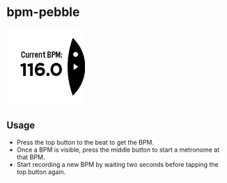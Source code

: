 # bpm-pebble

![screenshot](screenshot.png)

## Usage

* Press the top button to the beat to get the BPM.
* Once a BPM is visible, press the middle button to start a metronome at that
  BPM.
* Start recording a new BPM by waiting two seconds before tapping the top button
  again.
